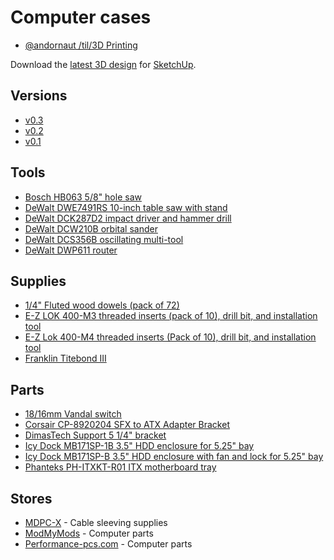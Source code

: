 # Computer cases

* [@andornaut /til/3D Printing](https://github.com/andornaut/til/blob/master/docs/3d-printing.md)

Download the [latest 3D design](https://github.com/andornaut/computer-case/blob/main/v0.3/v0.3%20drawing%20(Sketchup%202021).skp) for [SketchUp](https://www.sketchup.com/).

## Versions

* [v0.3](./v0.3)
* [v0.2](./v0.2)
* [v0.1](./v0.1)

## Tools

* [Bosch HB063 5/8" hole saw](https://www.amazon.ca/gp/product/B000WA3I34)
* [DeWalt DWE7491RS 10-inch table saw with stand](https://www.amazon.ca/gp/product/B00F2CGXGG)
* [DeWalt DCK287D2 impact driver and hammer drill](https://www.amazon.ca/gp/product/B0183RM3D8)
* [DeWalt DCW210B orbital sander](https://www.amazon.ca/gp/product/B07JQM7C28)
* [DeWalt DCS356B oscillating multi-tool](https://www.amazon.ca/gp/product/B07VBB55X5)
* [DeWalt DWP611 router](https://www.amazon.ca/gp/product/B0048EFUV8)

## Supplies

* [1/4" Fluted wood dowels (pack of 72)](https://www.amazon.ca/gp/product/B00FQ5ASN8/)
* [E-Z LOK 400-M3 threaded inserts (pack of 10), drill bit, and installation tool](https://www.amazon.ca/gp/product/B015CAPTZI)
* [E-Z Lok 400-M4 threaded inserts (Pack of 10), drill bit, and installation tool](https://www.amazon.ca/gp/product/B015CAPVHO)
* [Franklin Titebond III](https://www.amazon.ca/gp/product/B0002YQ3KA)

## Parts

* [18/16mm Vandal switch](https://www.performance-pcs.com/diy/switches/vandal-resistant-switches-16mm/vandal-resistant-illuminated-momentary-switch-silver-18-16mm-white-ring-vsw18-mom-sl-ring-wt.html)
* [Corsair CP-8920204 SFX to ATX Adapter Bracket](https://www.corsair.com/ca/en/Categories/Products/Accessories-%7C-Parts/PC-Components/Power-Supplies/SF-Series%E2%84%A2-SFX-to-ATX-Adapter-Bracket-2-0/p/CP-8920204)
* [DimasTech Support 5 1/4" bracket](https://modmymods.com/dimastechr-support-for-optical-drive-5-25-mini-graphite-black-bt128.html)
* [Icy Dock MB171SP-1B 3.5" HDD enclosure for 5.25" bay](https://www.amazon.ca/gp/product/B0992RQNPB)
* [Icy Dock MB171SP-B 3.5" HDD enclosure with fan and lock for 5.25" bay](https://www.performance-pcs.com/peripherals/hard-drive-stands-cases/turboswap-tray-less-3-5-sata-hdd-mobile-rack-with-80mm-cooling-fan-for-external-5-25-bay-mb171sp-b.html)
* [Phanteks PH-ITXKT-R01 ITX motherboard tray](https://www.amazon.ca/gp/product/B07M8YYQCB)

## Stores

* [MDPC-X](https://www.cable-sleeving.com) - Cable sleeving supplies
* [ModMyMods](https://modmymods.com) - Computer parts
* [Performance-pcs.com](https://www.performance-pcs.com) - Computer parts
